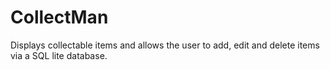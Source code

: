 # CollectMan
Displays collectable items and allows the user to add, edit and delete items via a SQL lite database.
